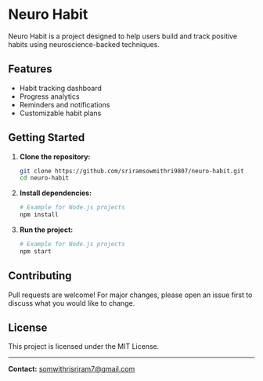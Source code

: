 # Neuro Habit

Neuro Habit is a project designed to help users build and track positive habits using neuroscience-backed techniques.

## Features

- Habit tracking dashboard  
- Progress analytics  
- Reminders and notifications  
- Customizable habit plans

## Getting Started

1. **Clone the repository:**
   ```bash
   git clone https://github.com/sriramsowmithri9807/neuro-habit.git
   cd neuro-habit
   ```

2. **Install dependencies:**
   ```bash
   # Example for Node.js projects
   npm install
   ```

3. **Run the project:**
   ```bash
   # Example for Node.js projects
   npm start
   ```

## Contributing

Pull requests are welcome! For major changes, please open an issue first to discuss what you would like to change.

## License

This project is licensed under the MIT License.

---

**Contact:** somwithrisriram7@gmail.com
